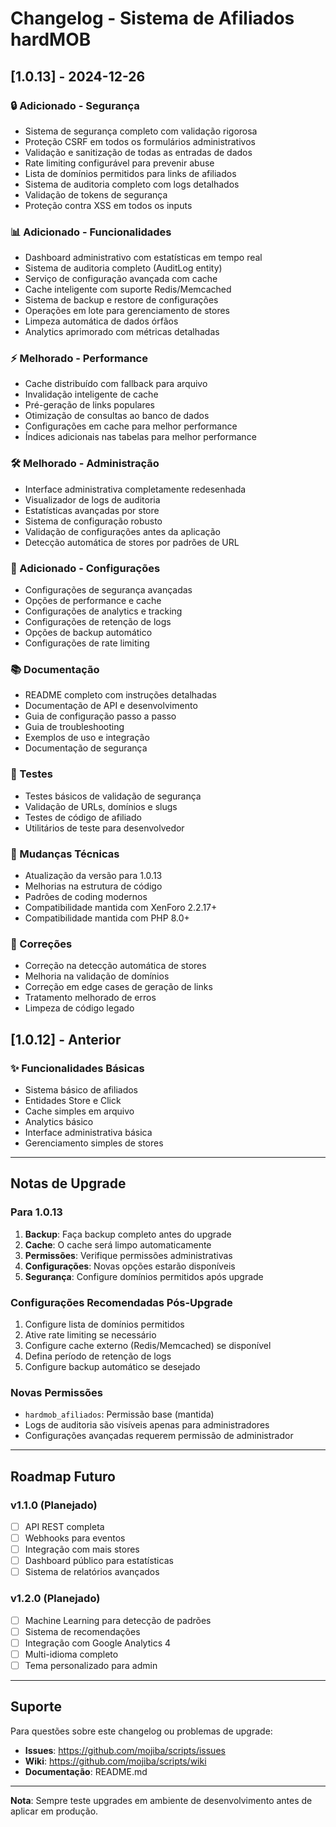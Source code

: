 # Changelog - Sistema de Afiliados hardMOB

## [1.0.13] - 2024-12-26

### 🔒 Adicionado - Segurança
- Sistema de segurança completo com validação rigorosa
- Proteção CSRF em todos os formulários administrativos
- Validação e sanitização de todas as entradas de dados
- Rate limiting configurável para prevenir abuse
- Lista de domínios permitidos para links de afiliados
- Sistema de auditoria completo com logs detalhados
- Validação de tokens de segurança
- Proteção contra XSS em todos os inputs

### 📊 Adicionado - Funcionalidades
- Dashboard administrativo com estatísticas em tempo real
- Sistema de auditoria completo (AuditLog entity)
- Serviço de configuração avançada com cache
- Cache inteligente com suporte Redis/Memcached
- Sistema de backup e restore de configurações
- Operações em lote para gerenciamento de stores
- Limpeza automática de dados órfãos
- Analytics aprimorado com métricas detalhadas

### ⚡ Melhorado - Performance
- Cache distribuído com fallback para arquivo
- Invalidação inteligente de cache
- Pré-geração de links populares
- Otimização de consultas ao banco de dados
- Configurações em cache para melhor performance
- Índices adicionais nas tabelas para melhor performance

### 🛠️ Melhorado - Administração
- Interface administrativa completamente redesenhada
- Visualizador de logs de auditoria
- Estatísticas avançadas por store
- Sistema de configuração robusto
- Validação de configurações antes da aplicação
- Detecção automática de stores por padrões de URL

### 🔧 Adicionado - Configurações
- Configurações de segurança avançadas
- Opções de performance e cache
- Configurações de analytics e tracking
- Configurações de retenção de logs
- Opções de backup automático
- Configurações de rate limiting

### 📚 Documentação
- README completo com instruções detalhadas
- Documentação de API e desenvolvimento
- Guia de configuração passo a passo
- Guia de troubleshooting
- Exemplos de uso e integração
- Documentação de segurança

### 🧪 Testes
- Testes básicos de validação de segurança
- Validação de URLs, domínios e slugs
- Testes de código de afiliado
- Utilitários de teste para desenvolvedor

### 🔄 Mudanças Técnicas
- Atualização da versão para 1.0.13
- Melhorias na estrutura de código
- Padrões de coding modernos
- Compatibilidade mantida com XenForo 2.2.17+
- Compatibilidade mantida com PHP 8.0+

### 🔧 Correções
- Correção na detecção automática de stores
- Melhoria na validação de domínios
- Correção em edge cases de geração de links
- Tratamento melhorado de erros
- Limpeza de código legado

## [1.0.12] - Anterior

### ✨ Funcionalidades Básicas
- Sistema básico de afiliados
- Entidades Store e Click
- Cache simples em arquivo
- Analytics básico
- Interface administrativa básica
- Gerenciamento simples de stores

---

## Notas de Upgrade

### Para 1.0.13
1. **Backup**: Faça backup completo antes do upgrade
2. **Cache**: O cache será limpo automaticamente
3. **Permissões**: Verifique permissões administrativas
4. **Configurações**: Novas opções estarão disponíveis
5. **Segurança**: Configure domínios permitidos após upgrade

### Configurações Recomendadas Pós-Upgrade
1. Configure lista de domínios permitidos
2. Ative rate limiting se necessário
3. Configure cache externo (Redis/Memcached) se disponível
4. Defina período de retenção de logs
5. Configure backup automático se desejado

### Novas Permissões
- `hardmob_afiliados`: Permissão base (mantida)
- Logs de auditoria são visíveis apenas para administradores
- Configurações avançadas requerem permissão de administrador

---

## Roadmap Futuro

### v1.1.0 (Planejado)
- [ ] API REST completa
- [ ] Webhooks para eventos
- [ ] Integração com mais stores
- [ ] Dashboard público para estatísticas
- [ ] Sistema de relatórios avançados

### v1.2.0 (Planejado)
- [ ] Machine Learning para detecção de padrões
- [ ] Sistema de recomendações
- [ ] Integração com Google Analytics 4
- [ ] Multi-idioma completo
- [ ] Tema personalizado para admin

---

## Suporte

Para questões sobre este changelog ou problemas de upgrade:
- **Issues**: https://github.com/mojiba/scripts/issues
- **Wiki**: https://github.com/mojiba/scripts/wiki
- **Documentação**: README.md

---

**Nota**: Sempre teste upgrades em ambiente de desenvolvimento antes de aplicar em produção.